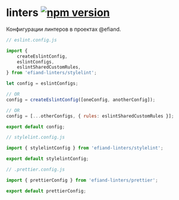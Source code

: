 # linters [![npm version](https://img.shields.io/npm/v/efiand-linters.svg)](https://www.npmjs.com/package/efiand-linters)

Конфигурации линтеров в проектах @efiand.

```js
// eslint.config.js

import {
	createEslintConfig,
	eslintConfigs,
	eslintSharedCustomRules,
} from 'efiand-linters/stylelint';

let config = eslintConfigs;

// OR
config = createEslintConfig([oneConfig, anotherConfig]);

// OR
config = [...otherConfigs, { rules: eslintSharedCustomRules }];

export default config;
```

```js
// stylelint.config.js

import { stylelintConfig } from 'efiand-linters/stylelint';

export default stylelintConfig;
```

```js
// .prettier.config.js

import { prettierConfig } from 'efiand-linters/prettier';

export default prettierConfig;
```
